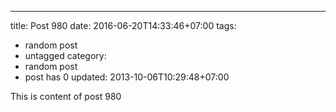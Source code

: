 ---
title: Post 980
date: 2016-06-20T14:33:46+07:00
tags:
  - random post
  - untagged
category:
  - random post
  - post has 0
updated: 2013-10-06T10:29:48+07:00

This is content of post 980